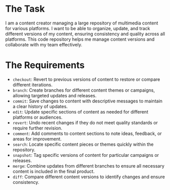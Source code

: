 # The Task

I am a content creator managing a large repository of multimedia content for various platforms. I want to be able to organize, update, and track different versions of my content, ensuring consistency and quality across all platforms. This code repository helps me manage content versions and collaborate with my team effectively.

# The Requirements

* `checkout`: Revert to previous versions of content to restore or compare different iterations.
* `branch`: Create branches for different content themes or campaigns, allowing targeted updates and releases.
* `commit`: Save changes to content with descriptive messages to maintain a clear history of updates.
* `edit`: Update specific sections of content as needed for different platforms or audiences.
* `revert`: Undo recent changes if they do not meet quality standards or require further revision.
* `comment`: Add comments to content sections to note ideas, feedback, or areas for improvement.
* `search`: Locate specific content pieces or themes quickly within the repository.
* `snapshot`: Tag specific versions of content for particular campaigns or releases.
* `merge`: Combine updates from different branches to ensure all necessary content is included in the final product.
* `diff`: Compare different content versions to identify changes and ensure consistency.


